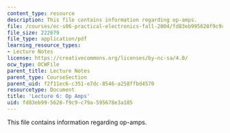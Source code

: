 ```yaml
---
content_type: resource
description: This file contains information regarding op-amps.
file: /courses/ec-s06-practical-electronics-fall-2004/fd83eb995628f9c9c79a595678e3a105_MITEC_S06F04_lec06.pdf
file_size: 222679
file_type: application/pdf
learning_resource_types:
- Lecture Notes
license: https://creativecommons.org/licenses/by-nc-sa/4.0/
ocw_type: OCWFile
parent_title: Lecture Notes
parent_type: CourseSection
parent_uid: f2f11ec6-c351-e7dc-8546-a258ffbd4570
resourcetype: Document
title: 'Lecture 6: Op Amps'
uid: fd83eb99-5628-f9c9-c79a-595678e3a105
---
```

This file contains information regarding op-amps.